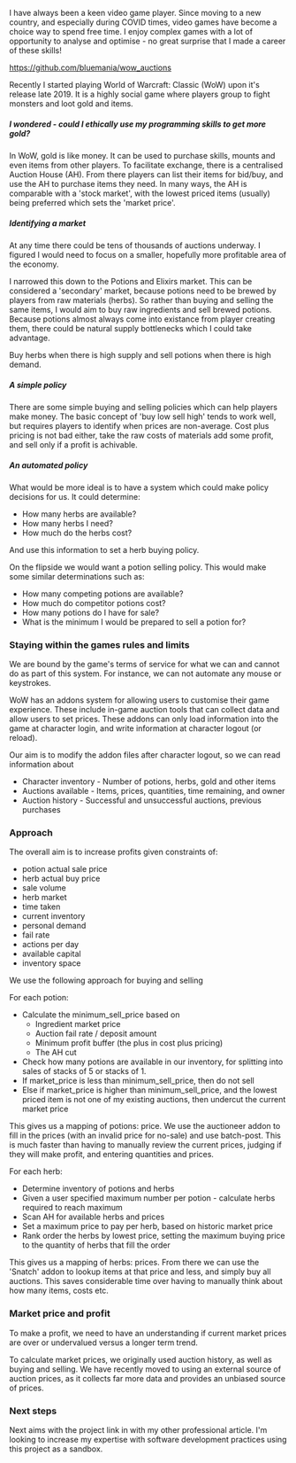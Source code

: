I have always been a keen video game player. Since moving to a new country, and especially during COVID times, video games have become a choice way to spend free time. I enjoy complex games with a lot of opportunity to analyse and optimise - no great surprise that I made a career of these skills! 

https://github.com/bluemania/wow_auctions

Recently I started playing World of Warcraft: Classic (WoW) upon it's release late 2019. It is a highly social game where players group to fight monsters and loot gold and items.

##### I wondered - could I ethically use my programming skills to get more gold?

In WoW, gold is like money. It can be used to purchase skills, mounts and even items from other players. To facilitate exchange, there is a centralised Auction House (AH). From there players can list their items for bid/buy, and use the AH to purchase items they need. In many ways, the AH is comparable with a 'stock market', with the lowest priced items (usually) being preferred which sets the 'market price'.

##### Identifying a market

At any time there could be tens of thousands of auctions underway. I figured I would need to focus on a smaller, hopefully more profitable area of the economy.

I narrowed this down to the Potions and Elixirs market. This can be considered a 'secondary' market, because potions need to be brewed by players from raw materials (herbs). So rather than buying and selling the same items, I would aim to buy raw ingredients and sell brewed potions. Because potions almost always come into existance from player creating them, there could be natural supply bottlenecks which I could take advantage.

Buy herbs when there is high supply and sell potions when there is high demand.

##### A simple policy

There are some simple buying and selling policies which can help players make money. The basic concept of 'buy low sell high' tends to work well, but requires players to identify when prices are non-average. Cost plus pricing is not bad either, take the raw costs of materials add some profit, and sell only if a profit is achivable.

##### An automated policy

What would be more ideal is to have a system which could make policy decisions for us. It could determine:

* How many herbs are available?
* How many herbs I need?
* How much do the herbs cost?

And use this information to set a herb buying policy.

On the flipside we would want a potion selling policy. This would make some similar determinations such as:

* How many competing potions are available?
* How much do competitor potions cost?
* How many potions do I have for sale?
* What is the minimum I would be prepared to sell a potion for?

### Staying within the games rules and limits

We are bound by the game's terms of service for what we can and cannot do as part of this system. For instance, we can not automate any mouse or keystrokes. 

WoW has an addons system for allowing users to customise their game experience. These include in-game auction tools that can collect data and allow users to set prices. These addons can only load information into the game at character login, and write information at character logout (or reload).

Our aim is to modify the addon files after character logout, so we can read information about
* Character inventory - Number of potions, herbs, gold and other items
* Auctions available - Items, prices, quantities, time remaining, and owner
* Auction history - Successful and unsuccessful auctions, previous purchases

### Approach

The overall aim is to increase profits given constraints of:
* potion actual sale price
* herb actual buy price
* sale volume
* herb market
* time taken
* current inventory
* personal demand
* fail rate
* actions per day
* available capital
* inventory space

We use the following approach for buying and selling

For each potion:

* Calculate the minimum_sell_price based on
    * Ingredient market price
    * Auction fail rate / deposit amount
    * Minimum profit buffer (the plus in cost plus pricing)
    * The AH cut
* Check how many potions are available in our inventory, for splitting into sales of stacks of 5 or stacks of 1.
* If market_price is less than minimum_sell_price, then do not sell
* Else if market_price is higher than minimum_sell_price, and the lowest priced item is not one of my existing auctions, then undercut the current market price

This gives us a mapping of potions: price. We use the auctioneer addon to fill in the prices (with an invalid price for no-sale) and use batch-post. This is much faster than having to manually review the current prices, judging if they will make profit, and entering quantities and prices.

For each herb:

* Determine inventory of potions and herbs
* Given a user specified maximum number per potion - calculate herbs required to reach maximum
* Scan AH for available herbs and prices
* Set a maximum price to pay per herb, based on historic market price
* Rank order the herbs by lowest price, setting the maximum buying price to the quantity of herbs that fill the order

This gives us a mapping of herbs: prices. From there we can use the 'Snatch' addon to lookup items at that price and less, and simply buy all auctions. This saves considerable time over having to manually think about how many items, costs etc.

### Market price and profit

To make a profit, we need to have an understanding if current market prices are over or undervalued versus a longer term trend.

To calculate market prices, we originally used auction history, as well as buying and selling. We have recently moved to using an external source of auction prices, as it collects far more data and provides an unbiased source of prices.

### Next steps

Next aims with the project link in with my other professional article. I'm looking to increase my expertise with software development practices using this project as a sandbox.
